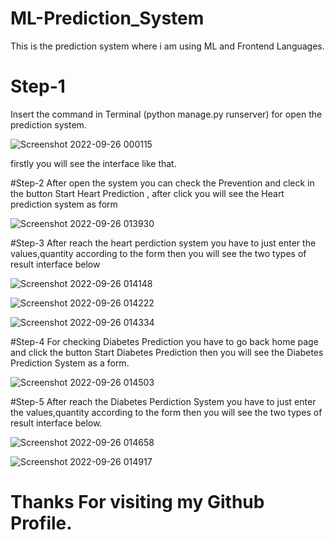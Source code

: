 # ML-Prediction_System
This is the prediction system where i am using ML and Frontend Languages.
# Step-1
Insert the command in Terminal (python manage.py runserver) for open the prediction system.

![Screenshot 2022-09-26 000115](https://user-images.githubusercontent.com/104298270/192269790-d5bdec3e-3262-4ab6-8271-92e26f59dc27.png)

firstly you will see the interface like that.

#Step-2
After open the system you can check the Prevention and cleck in the button Start Heart Prediction , after click you will see 
the Heart prediction system as form 

![Screenshot 2022-09-26 013930](https://user-images.githubusercontent.com/104298270/192271019-a37caa56-2122-4923-a8fa-7604bd3c2a8f.png)

#Step-3
After reach the heart perdiction system you have to just enter the values,quantity according to the form 
then you will see the two types of result interface below

![Screenshot 2022-09-26 014148](https://user-images.githubusercontent.com/104298270/192271715-560b3df5-d309-40e1-abbb-6cb37df147cb.png)


![Screenshot 2022-09-26 014222](https://user-images.githubusercontent.com/104298270/192271886-4ad29be1-e05f-4d60-a6a0-398e44ddf4bd.png)


![Screenshot 2022-09-26 014334](https://user-images.githubusercontent.com/104298270/192271941-d83627f2-cc65-464d-8042-860a214ecbbb.png)

#Step-4 
For checking Diabetes Prediction you have to go back home page and click the button Start Diabetes Prediction then you will see the 
Diabetes Prediction System as a form.

![Screenshot 2022-09-26 014503](https://user-images.githubusercontent.com/104298270/192272694-6132b06f-f480-41a9-adad-e22c792390a4.png)

#Step-5
After reach the Diabetes Perdiction System you have to just enter the values,quantity according to the form 
then you will see the two types of result interface below.

![Screenshot 2022-09-26 014658](https://user-images.githubusercontent.com/104298270/192272907-45e8203f-22ed-4c4b-a4ae-5be707912a59.png)

![Screenshot 2022-09-26 014917](https://user-images.githubusercontent.com/104298270/192272926-ad59d3ad-362c-485f-a36a-272e7686008f.png)

# Thanks For visiting my Github Profile.











